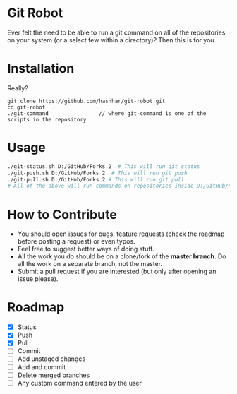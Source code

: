 # Git Robot

Ever felt the need to be able to run a git command on all of the repositories on your system (or a select few within a directory)? Then this is for you.

# Installation

Really?
```
git clone https://github.com/hashhar/git-robot.git
cd git-robot
./git-command                // where git-command is one of the scripts in the repository
```

# Usage

```bash
./git-status.sh D:/GitHub/Forks 2  # This will run git status
./git-push.sh D:/GitHub/Forks 2  # This will run git push
./git-pull.sh D:/GitHub/Forks 2 # This will run git pull
# All of the above will run commands on repositories inside D:/GitHub/Forks and will search only 2 subdirectories deep
```

# How to Contribute

- You should open issues for bugs, feature requests (check the roadmap before posting a request) or even typos.
- Feel free to suggest better ways of doing stuff.
- All the work you do should be on a clone/fork of the **master branch**. Do all the work on a separate branch, not the master.
- Submit a pull request if you are interested (but only after opening an issue please).

# Roadmap

- [x] Status
- [x] Push
- [x] Pull
- [ ] Commit
- [ ] Add unstaged changes
- [ ] Add and commit
- [ ] Delete merged branches
- [ ] Any custom command entered by the user
